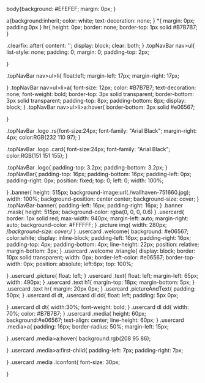 body{background: #EFEFEF;
   margin: 0px;
}

a{background:inherit;
    color: white;
    text-decoration: none;
}
*{
    margin: 0px;
    padding:0px
}
hr{
    height: 0px;
    border: none;
    border-top: 1px solid #B7B7B7;
}


.clearfix::after{
    content: '';
    display: block;
    clear: both;
}
.topNavBar nav>ul{
    list-style: none;
    padding: 0;
    margin: 0;
    padding-top: 2px;
   
}

.topNavBar nav>ul>li{
    float:left;
    margin-left: 17px;
    margin-right: 17px;
    
}
.topNavBar nav>ul>li>a{
    font-size: 12px;
    color: #B7B7B7;
    text-decoration: none;
    font-weight: bold;
    border-top: 3px solid transparent;
    border-bottom: 3px solid transparent;
    padding-top: 8px;
    padding-bottom: 8px;
    display: block;
}
.topNavBar nav>ul>li>a:hover{
    border-bottom: 3px solid #e06567;
    
}

.topNavBar .logo .rs{font-size:24px;
    font-family: "Arial Black";
    margin-right: 4px;
    color:RGB(232 110 97);
}

.topNavBar .logo .card{
    font-size:24px;
    font-family: "Arial Black";
    color:RGB(151 151 155);
}

.topNavBar .logo{
    padding-top: 3.2px;
    padding-bottom: 3.2px;
}
.topNavBar{
    padding-top: 16px;
    padding-bottom: 16px;
    padding-left: 0px;
    padding-right: 0px;
    position: fixed;
    top: 0;
    left: 0;
    width: 100%;

}
.banner{
    height: 515px;
    background-image:url(./wallhaven-751660.jpg);
    width: 100%;
    background-position: center center;
    background-size: cover;
}
.topNavBar-banner{
    padding-left: 16px;
    padding-right: 16px;
}
.banner .mask{
    height: 515px;
    background-color: rgba(0, 0, 0, 0.6)
}
.usercard{
    border: 1px solid red;
    max-width: 940px;
    margin-left: auto;
    margin-right: auto;
    background-color: #FFFFFF;
}
.picture img{
    width: 280px;
    /*background-size: cover;*/
} 
.usercard .welcome{
    background: #e06567;
    color:white;
    display: inline-block;
    padding-left: 16px;
    padding-right: 16px;
    padding-top: 4px;
    padding-bottom: 4px;
    line-height: 22px; 
    position: relative;
    margin-bottom: 3px; 
}
.usercard .welcome .triangle{
    display: block;
    border: 10px solid transparent;
    width: 0px;
    border-left-color: #e06567;
    border-top-width: 0px;
    position: absolute;
    left:6px;
    top: 100%;
 
}
.usercard .picture{
    float: left;
}
.usercard .text{
    float: left;
    margin-left: 65px;
    width: 490px;
}
.usercard .text h1{
    margin-top: 18px;
    margin-bottom: 5px;
}
.usercard .text hr{
    margin: 20px 0px;
}
.usercard .pictureAndText{
    padding: 50px;
}
.usercard dl dt,
.usercard dl dd{
    float: left;
    padding: 5px 0px;
    
}
.usercard dl dt{
    width:30%;
    font-weight: bold;
}
.usercard dl dd{
    width: 70%;
    color: #B7B7B7;
} 
.usercard .media{
    height: 60px;
    background:#e06567;
    text-align: center;
    line-height: 60px;
}
.usercard .media>a{
    padding: 16px;
    border-radius: 50%;
    margin-left: 15px;  

} 
.usercard .media>a:hover{
    background:rgb(208 95 86);
  

}
.usercard .media>a:first-child{
    padding-left: 7px;
    padding-right: 7px;
   
   
} 
.usercard .media .iconfont{
    font-size: 30px;
    

    
}

